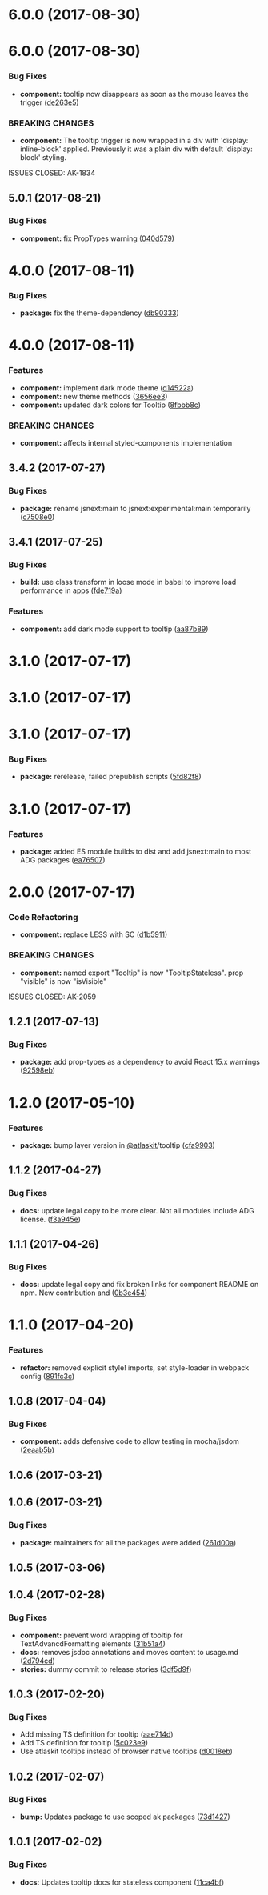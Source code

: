 <a name="6.0.0"></a>
# 6.0.0 (2017-08-30)



<a name="6.0.0"></a>
# 6.0.0 (2017-08-30)


### Bug Fixes

* **component:** tooltip now disappears as soon as the mouse leaves the trigger ([de263e5](https://bitbucket.org/atlassian/atlaskit/commits/de263e5))


### BREAKING CHANGES

* **component:** The tooltip trigger is now wrapped in a div with 'display: inline-block' applied. Previously it was
a plain div with default 'display: block' styling.

ISSUES CLOSED: AK-1834



<a name="5.0.1"></a>
## 5.0.1 (2017-08-21)


### Bug Fixes

* **component:** fix PropTypes warning ([040d579](https://bitbucket.org/atlassian/atlaskit/commits/040d579))



<a name="4.0.0"></a>
# 4.0.0 (2017-08-11)


### Bug Fixes

* **package:** fix the theme-dependency ([db90333](https://bitbucket.org/atlassian/atlaskit/commits/db90333))



<a name="4.0.0"></a>
# 4.0.0 (2017-08-11)


### Features

* **component:** implement dark mode theme ([d14522a](https://bitbucket.org/atlassian/atlaskit/commits/d14522a))
* **component:** new theme methods ([3656ee3](https://bitbucket.org/atlassian/atlaskit/commits/3656ee3))
* **component:** updated dark colors for Tooltip ([8fbbb8c](https://bitbucket.org/atlassian/atlaskit/commits/8fbbb8c))


### BREAKING CHANGES

* **component:** affects internal styled-components implementation



<a name="3.4.2"></a>
## 3.4.2 (2017-07-27)


### Bug Fixes

* **package:** rename jsnext:main to jsnext:experimental:main temporarily ([c7508e0](https://bitbucket.org/atlassian/atlaskit/commits/c7508e0))



<a name="3.4.1"></a>
## 3.4.1 (2017-07-25)


### Bug Fixes

* **build:** use class transform in loose mode in babel to improve load performance in apps ([fde719a](https://bitbucket.org/atlassian/atlaskit/commits/fde719a))


### Features

* **component:** add dark mode support to tooltip ([aa87b89](https://bitbucket.org/atlassian/atlaskit/commits/aa87b89))



<a name="3.1.0"></a>
# 3.1.0 (2017-07-17)



<a name="3.1.0"></a>
# 3.1.0 (2017-07-17)



<a name="3.1.0"></a>
# 3.1.0 (2017-07-17)


### Bug Fixes

* **package:** rerelease, failed prepublish scripts ([5fd82f8](https://bitbucket.org/atlassian/atlaskit/commits/5fd82f8))



<a name="3.1.0"></a>
# 3.1.0 (2017-07-17)


### Features

* **package:** added ES module builds to dist and add jsnext:main to most ADG packages ([ea76507](https://bitbucket.org/atlassian/atlaskit/commits/ea76507))



<a name="2.0.0"></a>
# 2.0.0 (2017-07-17)


### Code Refactoring

* **component:** replace LESS with SC ([d1b5911](https://bitbucket.org/atlassian/atlaskit/commits/d1b5911))


### BREAKING CHANGES

* **component:** named export "Tooltip" is now "TooltipStateless". prop "visible" is now "isVisible"

ISSUES CLOSED: AK-2059



<a name="1.2.1"></a>
## 1.2.1 (2017-07-13)


### Bug Fixes

* **package:** add prop-types as a dependency to avoid React 15.x warnings ([92598eb](https://bitbucket.org/atlassian/atlaskit/commits/92598eb))



<a name="1.2.0"></a>
# 1.2.0 (2017-05-10)


### Features

* **package:** bump layer version in [@atlaskit](https://github.com/atlaskit)/tooltip ([cfa9903](https://bitbucket.org/atlassian/atlaskit/commits/cfa9903))



<a name="1.1.2"></a>
## 1.1.2 (2017-04-27)


### Bug Fixes

* **docs:** update legal copy to be more clear. Not all modules include ADG license. ([f3a945e](https://bitbucket.org/atlassian/atlaskit/commits/f3a945e))



<a name="1.1.1"></a>
## 1.1.1 (2017-04-26)


### Bug Fixes

* **docs:** update legal copy and fix broken links for component README on npm. New contribution and ([0b3e454](https://bitbucket.org/atlassian/atlaskit/commits/0b3e454))



<a name="1.1.0"></a>
# 1.1.0 (2017-04-20)


### Features

* **refactor:** removed explicit style! imports, set style-loader in webpack config ([891fc3c](https://bitbucket.org/atlassian/atlaskit/commits/891fc3c))



<a name="1.0.8"></a>
## 1.0.8 (2017-04-04)


### Bug Fixes

* **component:** adds defensive code to allow testing in mocha/jsdom ([2eaab5b](https://bitbucket.org/atlassian/atlaskit/commits/2eaab5b))



<a name="1.0.6"></a>
## 1.0.6 (2017-03-21)



<a name="1.0.6"></a>
## 1.0.6 (2017-03-21)


### Bug Fixes

* **package:** maintainers for all the packages were added ([261d00a](https://bitbucket.org/atlassian/atlaskit/commits/261d00a))



<a name="1.0.5"></a>
## 1.0.5 (2017-03-06)



<a name="1.0.4"></a>
## 1.0.4 (2017-02-28)


### Bug Fixes

* **component:** prevent word wrapping of tooltip for TextAdvancdFormatting elements ([31b51a4](https://bitbucket.org/atlassian/atlaskit/commits/31b51a4))
* **docs:** removes jsdoc annotations and moves content to usage.md ([2d794cd](https://bitbucket.org/atlassian/atlaskit/commits/2d794cd))
* **stories:** dummy commit to release stories ([3df5d9f](https://bitbucket.org/atlassian/atlaskit/commits/3df5d9f))



<a name="1.0.3"></a>
## 1.0.3 (2017-02-20)


### Bug Fixes

* Add missing TS definition for tooltip ([aae714d](https://bitbucket.org/atlassian/atlaskit/commits/aae714d))
* Add TS definition for tooltip ([5c023e9](https://bitbucket.org/atlassian/atlaskit/commits/5c023e9))
* Use atlaskit tooltips instead of browser native tooltips ([d0018eb](https://bitbucket.org/atlassian/atlaskit/commits/d0018eb))



<a name="1.0.2"></a>
## 1.0.2 (2017-02-07)


### Bug Fixes

* **bump:** Updates package to use scoped ak packages ([73d1427](https://bitbucket.org/atlassian/atlaskit/commits/73d1427))



<a name="1.0.1"></a>
## 1.0.1 (2017-02-02)


### Bug Fixes

* **docs:** Updates tooltip docs for stateless component ([11ca4bf](https://bitbucket.org/atlassian/atlaskit/commits/11ca4bf))



